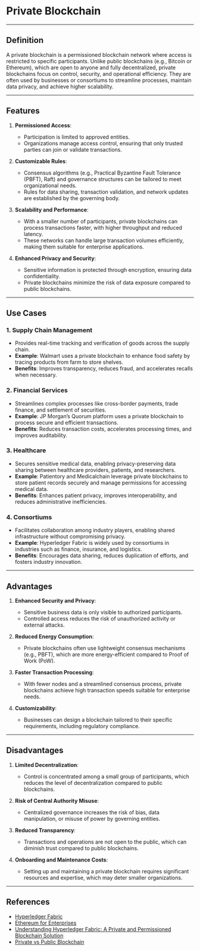 # Private Blockchain

---

## Definition

A private blockchain is a permissioned blockchain network where access is restricted to specific participants. Unlike public blockchains (e.g., Bitcoin or Ethereum), which are open to anyone and fully decentralized, private blockchains focus on control, security, and operational efficiency. They are often used by businesses or consortiums to streamline processes, maintain data privacy, and achieve higher scalability.

---

## Features

1. **Permissioned Access**:  
   - Participation is limited to approved entities.  
   - Organizations manage access control, ensuring that only trusted parties can join or validate transactions.  

2. **Customizable Rules**:  
   - Consensus algorithms (e.g., Practical Byzantine Fault Tolerance (PBFT), Raft) and governance structures can be tailored to meet organizational needs.  
   - Rules for data sharing, transaction validation, and network updates are established by the governing body.

3. **Scalability and Performance**:  
   - With a smaller number of participants, private blockchains can process transactions faster, with higher throughput and reduced latency.  
   - These networks can handle large transaction volumes efficiently, making them suitable for enterprise applications.

4. **Enhanced Privacy and Security**:  
   - Sensitive information is protected through encryption, ensuring data confidentiality.  
   - Private blockchains minimize the risk of data exposure compared to public blockchains.

---

## Use Cases

### **1. Supply Chain Management**
- Provides real-time tracking and verification of goods across the supply chain.  
- **Example**: Walmart uses a private blockchain to enhance food safety by tracing products from farm to store shelves.  
- **Benefits**: Improves transparency, reduces fraud, and accelerates recalls when necessary.

### **2. Financial Services**
- Streamlines complex processes like cross-border payments, trade finance, and settlement of securities.  
- **Example**: JP Morgan’s Quorum platform uses a private blockchain to process secure and efficient transactions.  
- **Benefits**: Reduces transaction costs, accelerates processing times, and improves auditability.

### **3. Healthcare**
- Secures sensitive medical data, enabling privacy-preserving data sharing between healthcare providers, patients, and researchers.  
- **Example**: Patientory and Medicalchain leverage private blockchains to store patient records securely and manage permissions for accessing medical data.  
- **Benefits**: Enhances patient privacy, improves interoperability, and reduces administrative inefficiencies.

### **4. Consortiums**
- Facilitates collaboration among industry players, enabling shared infrastructure without compromising privacy.  
- **Example**: Hyperledger Fabric is widely used by consortiums in industries such as finance, insurance, and logistics.  
- **Benefits**: Encourages data sharing, reduces duplication of efforts, and fosters industry innovation.

---

## Advantages

1. **Enhanced Security and Privacy**:  
   - Sensitive business data is only visible to authorized participants.  
   - Controlled access reduces the risk of unauthorized activity or external attacks.

2. **Reduced Energy Consumption**:  
   - Private blockchains often use lightweight consensus mechanisms (e.g., PBFT), which are more energy-efficient compared to Proof of Work (PoW).  

3. **Faster Transaction Processing**:  
   - With fewer nodes and a streamlined consensus process, private blockchains achieve high transaction speeds suitable for enterprise needs.  

4. **Customizability**:  
   - Businesses can design a blockchain tailored to their specific requirements, including regulatory compliance.

---

## Disadvantages

1. **Limited Decentralization**:  
   - Control is concentrated among a small group of participants, which reduces the level of decentralization compared to public blockchains.  

2. **Risk of Central Authority Misuse**:  
   - Centralized governance increases the risk of bias, data manipulation, or misuse of power by governing entities.  

3. **Reduced Transparency**:  
   - Transactions and operations are not open to the public, which can diminish trust compared to public blockchains.  

4. **Onboarding and Maintenance Costs**:  
   - Setting up and maintaining a private blockchain requires significant resources and expertise, which may deter smaller organizations.

---

## References

- [Hyperledger Fabric](https://www.hyperledger.org/)  
- [Ethereum for Enterprises](https://ethereum.org/en/enterprise/)  
- [Understanding Hyperledger Fabric: A Private and Permissioned Blockchain Solution](https://medium.com/novai-hyperledger-fabric-101/understanding-hyperledger-fabric-a-private-and-permissioned-blockchain-solution-1c5b037fc9f9)  
- [Private vs Public Blockchain](https://www.investopedia.com/terms/p/private-blockchain.asp)  

